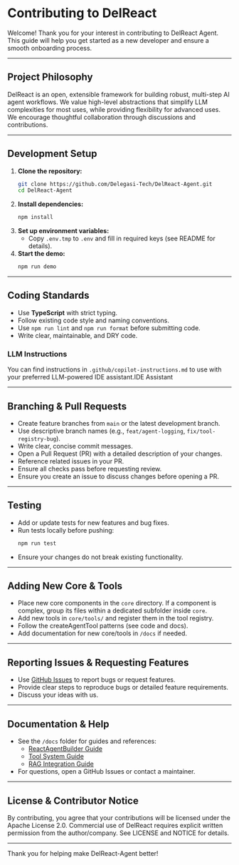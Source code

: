 # Contributing to DelReact

Welcome! Thank you for your interest in contributing to DelReact Agent. This guide will help you get started as a new developer and ensure a smooth onboarding process.

---

## Project Philosophy
DelReact is an open, extensible framework for building robust, multi-step AI agent workflows. We value high-level abstractions that simplify LLM complexities for most uses, while providing flexibility for advanced uses. We encourage thoughtful collaboration through discussions and contributions.

---

## Development Setup
1. **Clone the repository:**
   ```bash
   git clone https://github.com/Delegasi-Tech/DelReact-Agent.git
   cd DelReact-Agent
   ```
2. **Install dependencies:**
   ```bash
   npm install
   ```
3. **Set up environment variables:**
   - Copy `.env.tmp` to `.env` and fill in required keys (see README for details).
4. **Start the demo:**
   ```bash
   npm run demo
   ```

---

## Coding Standards
- Use **TypeScript** with strict typing.
- Follow existing code style and naming conventions.
- Use `npm run lint` and `npm run format` before submitting code.
- Write clear, maintainable, and DRY code.

### LLM Instructions
You can find instructions in `.github/copilot-instructions.md` to use with your preferred LLM-powered IDE assistant.IDE Assistant

---

## Branching & Pull Requests
- Create feature branches from `main` or the latest development branch.
- Use descriptive branch names (e.g., `feat/agent-logging`, `fix/tool-registry-bug`).
- Write clear, concise commit messages.
- Open a Pull Request (PR) with a detailed description of your changes.
- Reference related issues in your PR.
- Ensure all checks pass before requesting review.
- Ensure you create an issue to discuss changes before opening a PR.  

---

## Testing
- Add or update tests for new features and bug fixes.
- Run tests locally before pushing:
  ```bash
  npm run test
  ```
- Ensure your changes do not break existing functionality.

---

## Adding New Core & Tools
- Place new core components in the `core` directory. If a component is complex, group its files within a dedicated subfolder inside `core`.
- Add new tools in `core/tools/` and register them in the tool registry.
- Follow the createAgentTool patterns (see code and docs).
- Add documentation for new core/tools in `/docs` if needed.

---

## Reporting Issues & Requesting Features
- Use [GitHub Issues](https://github.com/Delegasi-Tech/DelReact-Agent/issues) to report bugs or request features. 
- Provide clear steps to reproduce bugs or detailed feature requirements.
- Discuss your ideas with us.

---

## Documentation & Help
- See the `/docs` folder for guides and references:
  - [ReactAgentBuilder Guide](./docs/ReactAgentBuilder-Guide.md)
  - [Tool System Guide](./docs/Tool-System-Guide.md)
  - [RAG Integration Guide](./docs/RAG-Integration-Guide.md)
- For questions, open a GitHub Issues or contact a maintainer.

---

## License & Contributor Notice
By contributing, you agree that your contributions will be licensed under the Apache License 2.0. Commercial use of DelReact requires explicit written permission from the author/company. See LICENSE and NOTICE for details.

---

Thank you for helping make DelReact-Agent better!
